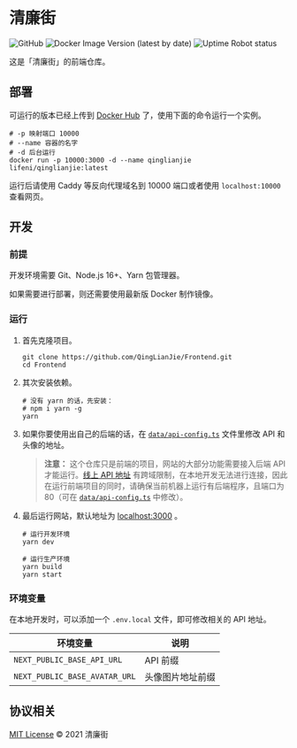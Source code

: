 # 清廉街

![GitHub](https://img.shields.io/github/license/QingLianJie/Frontend)
![Docker Image Version (latest by date)](https://img.shields.io/docker/v/lifeni/qinglianjie)
![Uptime Robot status](https://img.shields.io/uptimerobot/status/m788965743-2c5796f68be204c90f7f6afd)

这是「清廉街」的前端仓库。

## 部署

可运行的版本已经上传到 [Docker Hub](https://hub.docker.com/r/lifeni/qinglianjie/tags?page=1&ordering=last_updated) 了，使用下面的命令运行一个实例。

```shell
# -p 映射端口 10000
# --name 容器的名字
# -d 后台运行
docker run -p 10000:3000 -d --name qinglianjie lifeni/qinglianjie:latest
```

运行后请使用 Caddy 等反向代理域名到 10000 端口或者使用 `localhost:10000` 查看网页。

## 开发

### 前提

开发环境需要 Git、Node.js 16+、Yarn 包管理器。

如果需要进行部署，则还需要使用最新版 Docker 制作镜像。

### 运行

1. 首先克隆项目。

   ```shell
   git clone https://github.com/QingLianJie/Frontend.git
   cd Frontend
   ```

2. 其次安装依赖。

   ```shell
   # 没有 yarn 的话，先安装：
   # npm i yarn -g
   yarn
   ```

3. 如果你要使用出自己的后端的话，在 [`data/api-config.ts`](./data/api-config.ts) 文件里修改 API 和头像的地址。

   > **注意：** 这个仓库只是前端的项目，网站的大部分功能需要接入后端 API 才能运行。[线上 API 地址](https://api.qinglianjie.cn) 有跨域限制，在本地开发无法进行连接，因此在运行前端项目的同时，请确保当前机器上运行有后端程序，且端口为 80（可在 [`data/api-config.ts`](./data/api-config.ts) 中修改）。

4. 最后运行网站，默认地址为 [localhost:3000](http://localhost:3000/) 。

   ```shell
   # 运行开发环境
   yarn dev

   # 运行生产环境
   yarn build
   yarn start
   ```

### 环境变量

在本地开发时，可以添加一个 `.env.local` 文件，即可修改相关的 API 地址。

| 环境变量                      | 说明             |
| ----------------------------- | ---------------- |
| `NEXT_PUBLIC_BASE_API_URL`    | API 前缀         |
| `NEXT_PUBLIC_BASE_AVATAR_URL` | 头像图片地址前缀 |

## 协议相关

[MIT License](./LICENSE) © 2021 清廉街

